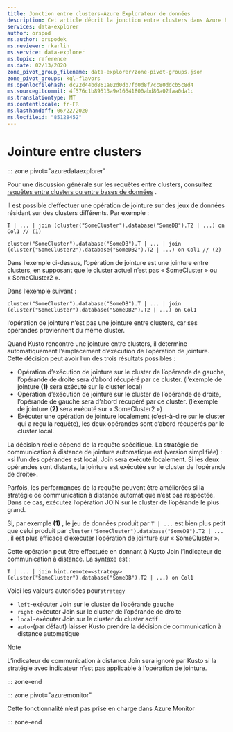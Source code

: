 ```yaml
---
title: Jonction entre clusters-Azure Explorateur de données
description: Cet article décrit la jonction entre clusters dans Azure Explorateur de données.
services: data-explorer
author: orspod
ms.author: orspodek
ms.reviewer: rkarlin
ms.service: data-explorer
ms.topic: reference
ms.date: 02/13/2020
zone_pivot_group_filename: data-explorer/zone-pivot-groups.json
zone_pivot_groups: kql-flavors
ms.openlocfilehash: dc22d44bd861a02d0db7fd0d8f7cc80ddcb5c8d4
ms.sourcegitcommit: 4f576c1b89513a9e16641800abd80a02faa0da1c
ms.translationtype: MT
ms.contentlocale: fr-FR
ms.lasthandoff: 06/22/2020
ms.locfileid: "85128452"
---
```

# <a name="cross-cluster-join"></a>Jointure entre clusters

::: zone pivot="azuredataexplorer"

Pour une discussion générale sur les requêtes entre clusters, consultez [requêtes entre clusters ou entre bases de données](cross-cluster-or-database-queries.md) .

Il est possible d’effectuer une opération de jointure sur des jeux de données résidant sur des clusters différents. Par exemple :

```kusto
T | ... | join (cluster("SomeCluster").database("SomeDB").T2 | ...) on Col1 // (1)

cluster("SomeCluster").database("SomeDB").T | ... | join (cluster("SomeCluster2").database("SomeDB2").T2 | ...) on Col1 // (2)
```

Dans l’exemple ci-dessus, l’opération de jointure est une jointure entre clusters, en supposant que le cluster actuel n’est pas « SomeCluster » ou « SomeCluster2 ».

Dans l’exemple suivant :

```kusto
cluster("SomeCluster").database("SomeDB").T | ... | join (cluster("SomeCluster").database("SomeDB2").T2 | ...) on Col1 
```

l’opération de jointure n’est pas une jointure entre clusters, car ses opérandes proviennent du même cluster.

Quand Kusto rencontre une jointure entre clusters, il détermine automatiquement l’emplacement d’exécution de l’opération de jointure. Cette décision peut avoir l’un des trois résultats possibles :

* Opération d’exécution de jointure sur le cluster de l’opérande de gauche, l’opérande de droite sera d’abord récupéré par ce cluster. (l’exemple de jointure **(1)** sera exécuté sur le cluster local)
* Opération d’exécution de jointure sur le cluster de l’opérande de droite, l’opérande de gauche sera d’abord récupéré par ce cluster. (l’exemple de jointure **(2)** sera exécuté sur « SomeCluster2 »)
* Exécuter une opération de jointure localement (c’est-à-dire sur le cluster qui a reçu la requête), les deux opérandes sont d’abord récupérés par le cluster local.

La décision réelle dépend de la requête spécifique. La stratégie de communication à distance de jointure automatique est (version simplifiée) : «si l’un des opérandes est local, Join sera exécuté localement. Si les deux opérandes sont distants, la jointure est exécutée sur le cluster de l’opérande de droite».

Parfois, les performances de la requête peuvent être améliorées si la stratégie de communication à distance automatique n’est pas respectée. Dans ce cas, exécutez l’opération JOIN sur le cluster de l’opérande le plus grand.

Si, par exemple **(1)** , le jeu de données produit par `T | ...` est bien plus petit que celui produit par `cluster("SomeCluster").database("SomeDB").T2 | ...` , il est plus efficace d’exécuter l’opération de jointure sur « SomeCluster ».

Cette opération peut être effectuée en donnant à Kusto Join l’indicateur de communication à distance. La syntaxe est :

```kusto
T | ... | join hint.remote=<strategy> (cluster("SomeCluster").database("SomeDB").T2 | ...) on Col1
```

Voici les valeurs autorisées pour`strategy`
* `left`-exécuter Join sur le cluster de l’opérande gauche 
* `right`-exécuter Join sur le cluster de l’opérande de droite
* `local`-exécuter Join sur le cluster du cluster actif
* `auto`-(par défaut) laisser Kusto prendre la décision de communication à distance automatique

> [!Note]
> L’indicateur de communication à distance Join sera ignoré par Kusto si la stratégie avec indicateur n’est pas applicable à l’opération de jointure.

::: zone-end

::: zone pivot="azuremonitor"

Cette fonctionnalité n’est pas prise en charge dans Azure Monitor

::: zone-end
